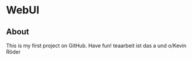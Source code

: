 # WebUI
## About
This is my first project on GitHub. Have fun!
teaarbeit ist das a und o/Kevin Röder
